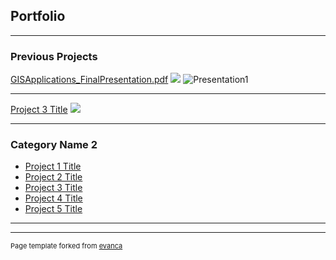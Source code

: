 ## Portfolio

---

### Previous Projects


[GISApplications_FinalPresentation.pdf](https://github.com/ksaves/ksaves.github.io/files/10789420/GISApplications_FinalPresentation.pdf)
<img src="images/!Presentation1.jpg?raw=true"/>
![Presentation1](https://user-images.githubusercontent.com/109261218/220243375-df30ed61-17ea-4259-bf42-cfc5b599fce4.png)


---
[Project 3 Title](http://example.com/)
<img src="images/dummy_thumbnail.jpg?raw=true"/>

---

### Category Name 2

- [Project 1 Title](http://example.com/)
- [Project 2 Title](http://example.com/)
- [Project 3 Title](http://example.com/)
- [Project 4 Title](http://example.com/)
- [Project 5 Title](http://example.com/)

---




---
<p style="font-size:11px">Page template forked from <a href="https://github.com/evanca/quick-portfolio">evanca</a></p>
<!-- Remove above link if you don't want to attibute -->
